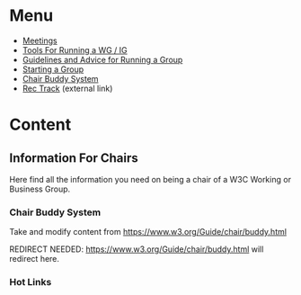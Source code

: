 # Menu
* [Meetings](https://github.com/nrooney/Guide/blob/master/mock/chairs/meetings.md)
* [Tools For Running a WG / IG](https://github.com/nrooney/Guide/blob/master/mock/chairs/tools.md)
* [Guidelines and Advice for Running a Group](advice.md)
* [Starting a Group](#)
* [Chair Buddy System](#)
* [Rec Track](#) (external link)

# Content
## Information For Chairs
Here find all the information you need on being a chair of a W3C Working or Business Group.

### Chair Buddy System
Take and modify content from <https://www.w3.org/Guide/chair/buddy.html>

REDIRECT NEEDED: <https://www.w3.org/Guide/chair/buddy.html> will redirect here.

### Hot Links

